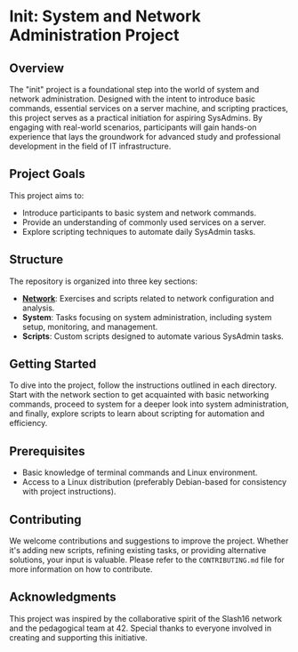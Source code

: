 # Init: System and Network Administration Project

## Overview

The "init" project is a foundational step into the world of system and network administration. Designed with the intent to introduce basic commands, essential services on a server machine, and scripting practices, this project serves as a practical initiation for aspiring SysAdmins. By engaging with real-world scenarios, participants will gain hands-on experience that lays the groundwork for advanced study and professional development in the field of IT infrastructure.

## Project Goals

This project aims to:

- Introduce participants to basic system and network commands.
- Provide an understanding of commonly used services on a server.
- Explore scripting techniques to automate daily SysAdmin tasks.

## Structure

The repository is organized into three key sections:

- [**Network**](https://github.com/aitelkob/init/tree/master/network): Exercises and scripts related to network configuration and analysis.
- **System**: Tasks focusing on system administration, including system setup, monitoring, and management.
- **Scripts**: Custom scripts designed to automate various SysAdmin tasks.

## Getting Started

To dive into the project, follow the instructions outlined in each directory. Start with the network section to get acquainted with basic networking commands, proceed to system for a deeper look into system administration, and finally, explore scripts to learn about scripting for automation and efficiency.

## Prerequisites

- Basic knowledge of terminal commands and Linux environment.
- Access to a Linux distribution (preferably Debian-based for consistency with project instructions).

## Contributing

We welcome contributions and suggestions to improve the project. Whether it's adding new scripts, refining existing tasks, or providing alternative solutions, your input is valuable. Please refer to the `CONTRIBUTING.md` file for more information on how to contribute.

## Acknowledgments

This project was inspired by the collaborative spirit of the Slash16 network and the pedagogical team at 42. Special thanks to everyone involved in creating and supporting this initiative.

